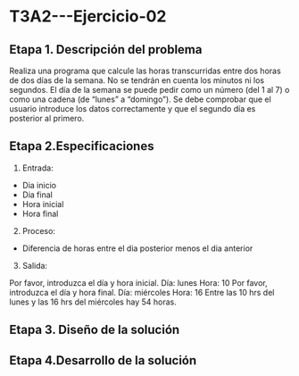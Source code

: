 # T3A2---Ejercicio-02

## Etapa 1. Descripción del problema

Realiza una programa que calcule las horas transcurridas entre dos horas de dos días de la semana. No se tendrán en cuenta los minutos ni los segundos. El día de la semana se puede pedir como un número (del 1 al 7) o como una cadena (de “lunes” a “domingo”). Se debe comprobar que el usuario introduce los datos correctamente y que el segundo día es posterior al primero.

## Etapa 2.Especificaciones
1. Entrada:
  - Dia inicio
  - Dia final
  - Hora inicial
  - Hora final
2. Proceso:
  - Diferencia de horas entre el dia posterior menos el dia anterior 
3. Salida:

Por favor, introduzca el día y hora inicial.
Día: lunes
Hora: 10
Por favor, introduzca el día y hora final.
Día: miércoles
Hora: 16
Entre las 10 hrs del lunes y las 16 hrs del miércoles hay 54 horas.

## Etapa 3. Diseño de la solución

## Etapa 4.Desarrollo de la solución
